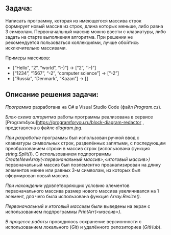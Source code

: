## Задача:
Написать программу, которая из имеющегося массива строк  формирует новый массив из строк, длина которых меньше, либо равна 3 символам. 
Первоначальный массив можно ввести с клавиатуры, либо задать на старте выполнения алгоритма. 
При решении не рекомендуется пользоваться коллекциями, лучше обойтись исключительно массивами.

Примеры массивов:
* [“Hello”, “2”, “world”, “:-)”] → [“2”, “:-)”]
* [“1234”, “1567”, “-2”, “computer science”] → [“-2”]
* [“Russia”, “Denmark”, “Kazan”] → []

## Описание решения задачи:
*Программа* разработана на C# в Visual Studio Code (файл _Program.cs_). 

*Блок-схема алгоритма* работы программы реализована в сервисе [Program4you]https://programforyou.ru/block-diagram-redactor , представлена в файле _diagram.jpg_. 

*При разработке* программы был использован ручной ввод с клавиатуры символьных строк, разделённых запятыми, с последующим преобразованием строки в массив строк (использована функция _string.Split()_). С использованием подпрограммы _CreateNewArray(<первоначальный массив>,<итоговый массив>)_ первоначальный массив был поэлементно проанализирован на длину элементов менее или равных 3-м символам, из которых был сформирован новый массив. 

*При нахождении* удовлетворяющих условию элементов первоначального массива размер нового массива увеличивался на 1 элемент, для чего была использована функция _Array.Resize()_. 

*Первоначальный и итоговый массивы* были выведены на экран с использованием подпрограммы _PrintArr(<массив>)_.

*В процессе работы* проводилось сохранение версионности с использованием локального (_Git_) и удалённого репозиториев (_GitHub_).
